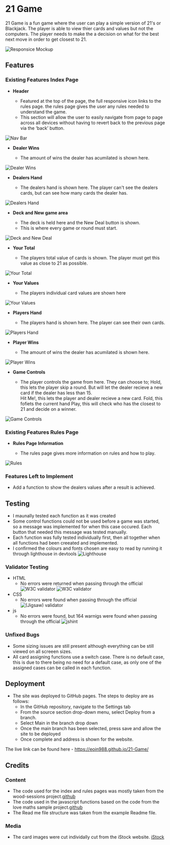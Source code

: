 # 21 Game

21 Game is a fun  game where the user can play a simple version of 21's or Blackjack.
The player is able to view thier cards and values but not the computers. The player needs to make the a decision on what for the best next move in order to get closest to 21.



![Responsice Mockup](https://github.com/Eoin988/21-Game/blob/main/assets/media/mockup.PNG)

## Features 


### Existing Features Index Page

- __Header__

  - Featured at the top of the page, the full responsive icon links to the rules page. the rules page gives the user any rules needed to understand the game. 
  - This section will allow the user to easily navigate from page to page across all devices without having to revert back to the previous page via the ‘back’ button. 

![Nav Bar](https://github.com/Eoin988/21-Game/blob/main/assets/media/rules.PNG)

- __Dealer Wins__

  - The amount of wins the dealer has acumilated is shown here.
  

![Dealer Wins](https://github.com/Eoin988/21-Game/blob/main/assets/media/dealer-wins.PNG)

- __Dealers Hand__

  - The dealers hand is shown here. The player can't see the dealers cards, but can see how many cards the dealer has.
  

![Dealers Hand](https://github.com/Eoin988/21-Game/blob/main/assets/media/dealer-hand.PNG)

- __Deck and New game area__

  - The deck is held here and the New Deal button is shown. 
  - This is where every game or round must start. 
 

![Deck and New Deal](https://github.com/Eoin988/21-Game/blob/main/assets/media/deck.PNG)

- __Your Total__ 

  - The players total value of cards is shown. The player must get this value as close to 21 as possible.


![Your Total](https://github.com/Eoin988/21-Game/blob/main/assets/media/player-total.PNG)

- __Your Values__ 

  - The players individual card values are shown here
 

![Your Values](https://github.com/Eoin988/21-Game/blob/main/assets/media/player-values.PNG)

- __Players Hand__ 

  - The players hand is shown here. The player can see their own cards.

  

![Players Hand](https://github.com/Eoin988/21-Game/blob/main/assets/media/player-hand.PNG)

- __Player Wins__ 

  - The amount of wins the dealer has acumilated is shown here.

  

![Player Wins](https://github.com/Eoin988/21-Game/blob/main/assets/media/player-wins.PNG)

- __Game Controls__ 

  - The player controls the game from here. They can choose to; 
  Hold, this lets the player skip a round. But will let the dealer recieve a new card if the dealer has less than 15.  
  Hit Me!, this lets the player and dealer recieve a new card.
  Fold, this fofiets the current hand
  Play, this will check who has the closest to 21 and decide on a winner.

  

![Game Controls](https://github.com/Eoin988/21-Game/blob/main/assets/media/controls.PNG)
### Existing Features Rules Page

- __Rules Page Information__

  - The rules page gives more information on rules and how to play. 
 

![Rules](https://github.com/Eoin988/21-Game/blob/main/assets/media/rules-page.PNG)




### Features Left to Implement

- Add a function to show the dealers values after a result is achieved.

## Testing 


- I maunally tested each function as it was created
- Some control functions could not be used before a game was started, so a message was implemented for when this case occured. Each button that needed this message was tested manually.
- Each function was fully tested individually first, then all together when all functions had been creeated and implemented.
 - I confirmed the colours and fonts chosen are easy to read by running it through lighthouse in devtools ![Lighthouse](https://github.com/Eoin988/21-Game/blob/main/assets/media/lighthouse.PNG)




### Validator Testing 

- HTML
  - No errors were returned when passing through the official ![W3C validator](https://github.com/Eoin988/21-Game/blob/main/assets/media/index-validator.PNG) ![W3C validator](https://github.com/Eoin988/21-Game/blob/main/assets/media/rules-validator.PNG)
- CSS
  - No errors were found when passing through the official ![(Jigsaw) validator](https://github.com/Eoin988/21-Game/blob/main/assets/media/css-validator.PNG)
- js
  - No errors were found, but 164 warnigs were found when passing through the official ![jshint](https://github.com/Eoin988/21-Game/blob/main/assets/media/js-validator.PNG)
### Unfixed Bugs

  - Some sizing issues are still present although everything can be still viewed on all screeen sizes.
  - All card assigning functions use a switch case. There is no default case, this is due to there being no need for a default case, as only one of the assigned cases can be called in each function.

## Deployment



- The site was deployed to GitHub pages. The steps to deploy are as follows: 
  - In the GitHub repository, navigate to the Settings tab 
  - From the source section drop-down menu, select Deploy from a branch.
  - Select Main in the branch drop down
  - Once the main branch has been selected, press save and allow the site to be deployed
  - Once complete and address is shown for the website.

The live link can be found here -  https://eoin988.github.io/21-Game/


## Credits 

### Content 

-  The code used for the index and rules pages was mostly taken from the wood-sessions project.[github](https://github.com/Eoin988/wood-sessions)
- The code used in the javascript functions based on the code from the love maths sample project.[github](https://github.com/Eoin988/love-maths)
- The Read me file structure was taken from the example Readme file. 

### Media

- The card images were cut individally cut from the iStock website. [iStock](https://www.istockphoto.com/vector/52-classic-playing-cards-with-jokers-gm1299841218-392348015?phrase=playing%20cards)